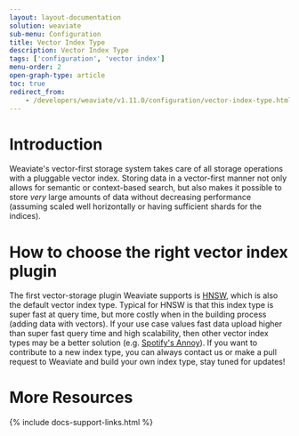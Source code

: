 ```yaml
---
layout: layout-documentation
solution: weaviate
sub-menu: Configuration
title: Vector Index Type
description: Vector Index Type
tags: ['configuration', 'vector index']
menu-order: 2
open-graph-type: article
toc: true
redirect_from:
    - /developers/weaviate/v1.11.0/configuration/vector-index-type.html
---
```


# Introduction

Weaviate's vector-first storage system takes care of all storage operations with a pluggable vector index. Storing data in a vector-first manner not only allows for semantic or context-based search, but also makes it possible to store *very* large amounts of data without decreasing performance (assuming scaled well horizontally or having sufficient shards for the indices). 

# How to choose the right vector index plugin
The first vector-storage plugin Weaviate supports is [HNSW](../vector-index-plugins/hnsw.html), which is also the default vector index type. Typical for HNSW is that this index type is super fast at query time, but more costly when in the building process (adding data with vectors). If your use case values fast data upload higher than super fast query time and high scalability, then other vector index types may be a better solution (e.g. [Spotify's Annoy](https://github.com/spotify/annoy)). If you want to contribute to a new index type, you can always contact us or make a pull request to Weaviate and build your own index type, stay tuned for updates!


# More Resources

{% include docs-support-links.html %}
